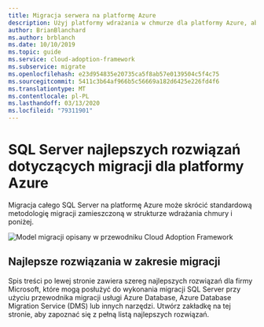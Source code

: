 ```yaml
---
title: Migracja serwera na platformę Azure
description: Użyj platformy wdrażania w chmurze dla platformy Azure, aby uzyskać informacje o najlepszych rozwiązaniach dotyczących migracji SQL Server, aby zmniejszyć złożoność i znormalizować proces migracji.
author: BrianBlanchard
ms.author: brblanch
ms.date: 10/10/2019
ms.topic: guide
ms.service: cloud-adoption-framework
ms.subservice: migrate
ms.openlocfilehash: e23d954835e20735ca5f8ab57e0139504c5f4c75
ms.sourcegitcommit: 5411c3b64af966b5c56669a182d6425e226fd4f6
ms.translationtype: MT
ms.contentlocale: pl-PL
ms.lasthandoff: 03/13/2020
ms.locfileid: "79311901"
---
```

# <a name="sql-server-migration-best-practices-for-azure"></a>SQL Server najlepszych rozwiązań dotyczących migracji dla platformy Azure

Migracja całego SQL Server na platformę Azure może skrócić standardową metodologię migracji zamieszczoną w strukturze wdrażania chmury i poniżej.

![Model migracji opisany w przewodniku Cloud Adoption Framework](../../_images/migrate/methodology.png)

## <a name="migration-best-practices"></a>Najlepsze rozwiązania w zakresie migracji

Spis treści po lewej stronie zawiera szereg najlepszych rozwiązań dla firmy Microsoft, które mogą posłużyć do wykonania migracji SQL Server przy użyciu przewodnika migracji usługi Azure Database, Azure Database Migration Service (DMS) lub innych narzędzi. Utwórz zakładkę na tej stronie, aby zapoznać się z pełną listą najlepszych rozwiązań.
